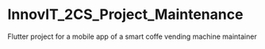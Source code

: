 # InnovIT_2CS_Project_Maintenance
Flutter project for a mobile app of a smart coffe vending machine maintainer
